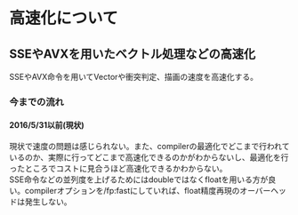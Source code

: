 # 高速化について

## SSEやAVXを用いたベクトル処理などの高速化

SSEやAVX命令を用いてVectorや衝突判定、描画の速度を高速化する。

### 今までの流れ

#### 2016/5/31以前(現状)

現状で速度の問題は感じられない。また、compilerの最適化でどこまで行われているのか、実際に行ってどこまで高速化できるのかがわからないし、最適化を行ったところでコストに見合うほど高速化できるかわからない。  
SSE命令などの並列度を上げるためにはdoubleではなくfloatを用いる方が良い。compilerオプションを/fp:fastにしていれば、float精度再現のオーバーヘッドは発生しない。
